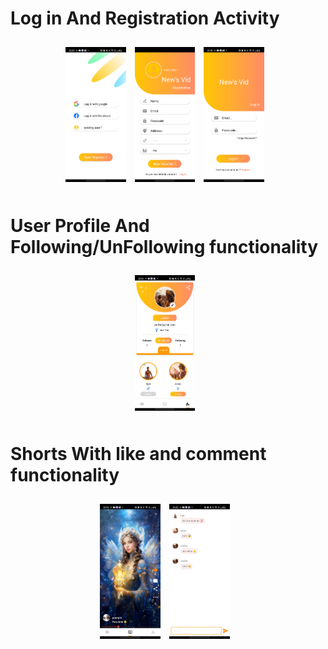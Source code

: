 
# Log in And Registration Activity
<div align="center" style="padding: 10px;">
    <img src="https://github.com/PrashantX02/Video_streaming_app/blob/main/reg_0.jpg" alt="Image 1" width="20%" style="margin-right: 10px;">
    <img src="https://github.com/PrashantX02/Video_streaming_app/blob/main/reg_1.jpg" alt="Image 1" width="20%" style="margin-right: 10px;">
    <img src="https://github.com/PrashantX02/Video_streaming_app/blob/main/reg_2.jpg" alt="Image 1" width="20%" style="margin-right: 10px;">
</div>

# User Profile And Following/UnFollowing functionality
<div align="center" style="padding: 10px;">
    <img src="https://github.com/PrashantX02/Video_streaming_app/blob/main/reg_3.jpg" alt="Image 1" width="20%" style="margin-right: 10px;">
</div>

# Shorts With like and comment functionality
<div align="center" style="padding: 10px;">
    <img src="https://github.com/PrashantX02/Video_streaming_app/blob/main/reg_4.jpg" alt="Image 1" width="20%" style="margin-right: 10px;">
    <img src="https://github.com/PrashantX02/Video_streaming_app/blob/main/reg_5.jpg" alt="Image 1" width="20%" style="margin-right: 10px;">
</div>
